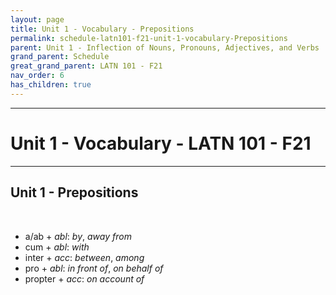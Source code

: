 ```yaml
---
layout: page
title: Unit 1 - Vocabulary - Prepositions
permalink: schedule-latn101-f21-unit-1-vocabulary-Prepositions
parent: Unit 1 - Inflection of Nouns, Pronouns, Adjectives, and Verbs
grand_parent: Schedule
great_grand_parent: LATN 101 - F21
nav_order: 6
has_children: true
---
```

***

# Unit 1 - Vocabulary - LATN 101 - F21

***

## Unit 1 - Prepositions
&nbsp;
- a/ab + *abl*: *by*, *away from*
- cum + *abl*: *with*
- inter + *acc*: *between*, *among*
- pro + *abl*: *in front of*, *on behalf of*
- propter + *acc*: *on account of* 
